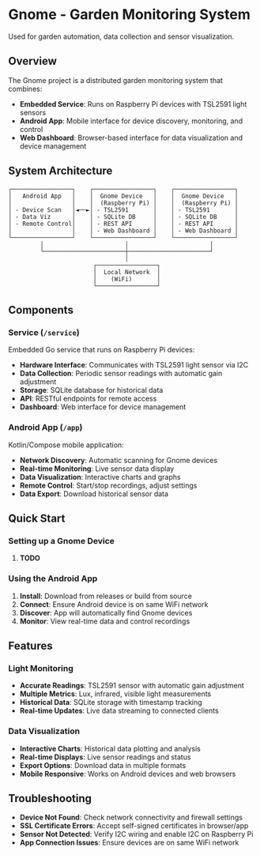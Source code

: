 # Gnome - Garden Monitoring System

Used for garden automation, data collection and sensor visualization.

## Overview

The Gnome project is a distributed garden monitoring system that combines:

- **Embedded Service**: Runs on Raspberry Pi devices with TSL2591 light sensors
- **Android App**: Mobile interface for device discovery, monitoring, and control
- **Web Dashboard**: Browser-based interface for data visualization and device management

## System Architecture

```text
┌─────────────────┐    ┌─────────────────┐    ┌─────────────────┐
│   Android App   │    │  Gnome Device   │    │  Gnome Device   │
│                 │    │  (Raspberry Pi) │    │  (Raspberry Pi) │
│ - Device Scan   │◄──►│ - TSL2591       │    │ - TSL2591       │
│ - Data Viz      │    │ - SQLite DB     │    │ - SQLite DB     │
│ - Remote Control│    │ - REST API      │    │ - REST API      │
│                 │    │ - Web Dashboard │    │ - Web Dashboard │
└─────────────────┘    └─────────────────┘    └─────────────────┘
         │                       │                       │
         └───────────────────────┼───────────────────────┘
                                 │
                        ┌─────────────────┐
                        │  Local Network  │
                        │    (WiFi)       │
                        └─────────────────┘
```

## Components

### Service (`/service`)

Embedded Go service that runs on Raspberry Pi devices:

- **Hardware Interface**: Communicates with TSL2591 light sensor via I2C
- **Data Collection**: Periodic sensor readings with automatic gain adjustment
- **Storage**: SQLite database for historical data
- **API**: RESTful endpoints for remote access
- **Dashboard**: Web interface for device management

### Android App (`/app`)

Kotlin/Compose mobile application:

- **Network Discovery**: Automatic scanning for Gnome devices
- **Real-time Monitoring**: Live sensor data display
- **Data Visualization**: Interactive charts and graphs
- **Remote Control**: Start/stop recordings, adjust settings
- **Data Export**: Download historical sensor data

## Quick Start

### Setting up a Gnome Device

1. **TODO**

### Using the Android App

1. **Install**: Download from releases or build from source
2. **Connect**: Ensure Android device is on same WiFi network
3. **Discover**: App will automatically find Gnome devices
4. **Monitor**: View real-time data and control recordings

## Features

### Light Monitoring

- **Accurate Readings**: TSL2591 sensor with automatic gain adjustment
- **Multiple Metrics**: Lux, infrared, visible light measurements
- **Historical Data**: SQLite storage with timestamp tracking
- **Real-time Updates**: Live data streaming to connected clients

### Data Visualization

- **Interactive Charts**: Historical data plotting and analysis
- **Real-time Displays**: Live sensor readings and status
- **Export Options**: Download data in multiple formats
- **Mobile Responsive**: Works on Android devices and web browsers

## Troubleshooting

- **Device Not Found**: Check network connectivity and firewall settings
- **SSL Certificate Errors**: Accept self-signed certificates in browser/app
- **Sensor Not Detected**: Verify I2C wiring and enable I2C on Raspberry Pi
- **App Connection Issues**: Ensure devices are on same WiFi network
